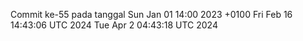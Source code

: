 Commit ke-55 pada tanggal Sun Jan 01 14:00 2023 +0100
Fri Feb 16 14:43:06 UTC 2024
Tue Apr  2 04:43:18 UTC 2024
